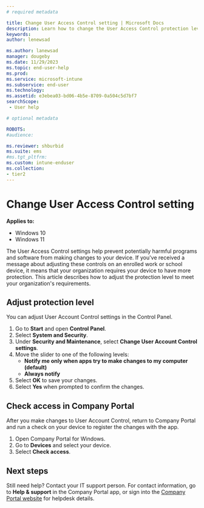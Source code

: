 ```yaml
---
# required metadata

title: Change User Access Control setting | Microsoft Docs
description: Learn how to change the User Access Control protection level on your work or school device.  
keywords:
author: lenewsad

ms.author: lanewsad
manager: dougeby
ms.date: 11/29/2023
ms.topic: end-user-help
ms.prod:
ms.service: microsoft-intune
ms.subservice: end-user
ms.technology:
ms.assetid: e3ebea03-bd06-4b5e-8709-0a504c5d7bf7
searchScope:
 - User help

# optional metadata

ROBOTS:  
#audience:

ms.reviewer: shburbid
ms.suite: ems
#ms.tgt_pltfrm:
ms.custom: intune-enduser
ms.collection:
- tier2
---
```


# Change User Access Control setting  

**Applies to:**
* Windows 10  
* Windows 11  

The User Access Control settings help prevent potentially harmful programs and software from making changes to your device. If you've received a message about adjusting these controls on an enrolled work or school device, it means that your organization requires your device to have more protection. This article describes how to adjust the protection level to meet your organization's requirements. 

## Adjust protection level  
You can adjust User Account Control settings in the Control Panel.  

1. Go to **Start** and open **Control Panel**.
2. Select **System and Security**.
3. Under **Security and Maintenance**, select **Change User Account Control settings**.
3. Move the slider to one of the following levels: 
   * **Notify me only when apps try to make changes to my computer (default)**
   * **Always notify**  
4. Select **OK** to save your changes. 
5. Select **Yes** when prompted to confirm the changes.  

## Check access in Company Portal    
After you make changes to User Account Control, return to Company Portal and run a check on your device to register the changes with the app.  

1. Open Company Portal for Windows.
2. Go to **Devices** and select your device.  
3. Select **Check access**.  

## Next steps  
Still need help? Contact your IT support person. For contact information, go to **Help & support** in the Company Portal app, or sign into the [Company Portal website](https://go.microsoft.com/fwlink/?linkid=2010980) for helpdesk details.  
